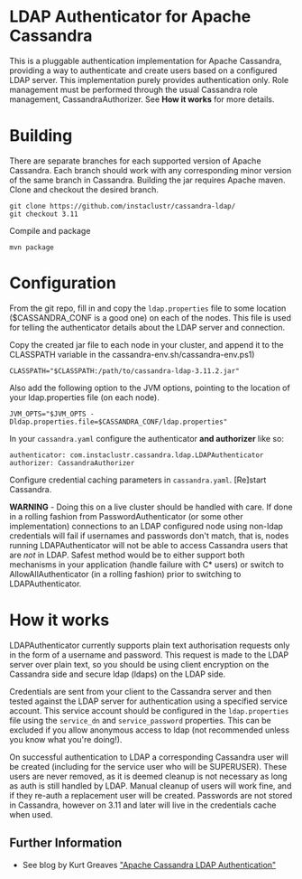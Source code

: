 LDAP Authenticator for Apache Cassandra
=======================================

This is a pluggable authentication implementation for Apache Cassandra, providing a way to authenticate and create users based on a configured LDAP server.
This implementation purely provides authentication only. Role management must be performed through the usual Cassandra role management, CassandraAuthorizer. See **How it works** for more details.


Building
========
There are separate branches for each supported version of Apache Cassandra. Each branch should work with any corresponding minor version of the same branch in Cassandra.
Building the jar requires Apache maven.
Clone and checkout the desired branch.

    git clone https://github.com/instaclustr/cassandra-ldap/
    git checkout 3.11


Compile and package

    mvn package

Configuration
=============
From the git repo, fill in and copy the `ldap.properties` file to some location ($CASSANDRA_CONF is a good one) on each of the nodes. This file is used for telling the authenticator details about the LDAP server and connection.

Copy the created jar file to each node in your cluster, and append it to the CLASSPATH variable in the cassandra-env.sh/cassandra-env.ps1)

    CLASSPATH="$CLASSPATH:/path/to/cassandra-ldap-3.11.2.jar"

Also add the following option to the JVM options, pointing to the location of your ldap.properties file (on each node).

    JVM_OPTS="$JVM_OPTS -Dldap.properties.file=$CASSANDRA_CONF/ldap.properties"

In your `cassandra.yaml` configure the authenticator **and authorizer** like so:

    authenticator: com.instaclustr.cassandra.ldap.LDAPAuthenticator
    authorizer: CassandraAuthorizer

Configure credential caching parameters in `cassandra.yaml`.
[Re]start Cassandra.

**WARNING** - Doing this on a live cluster should be handled with care. If done in a rolling fashion from PasswordAuthenticator (or some other implementation) connections to an LDAP configured node using non-ldap credentials will fail if usernames and passwords don't match, that is, nodes running LDAPAuthenticator will not be able to access Cassandra users that are *not* in LDAP. Safest method would be to either support both mechanisms in your application (handle failure with C* users) or switch to AllowAllAuthenticator (in a rolling fashion) prior to switching to LDAPAuthenticator.

How it works
============

LDAPAuthenticator currently supports plain text authorisation requests only in the form of a username and password. This request is made to the LDAP server over plain text, so you should be using client encryption on the Cassandra side and secure ldap (ldaps) on the LDAP side.

Credentials are sent from your client to the Cassandra server and then tested against the LDAP server for authentication using a specified service account. This service account should be configured in the `ldap.properties` file using the `service_dn` and `service_password` properties. This can be excluded if you allow anonymous access to ldap (not recommended unless you know what you're doing!).

On successful authentication to LDAP a corresponding Cassandra user will be created (including for the service user who will be SUPERUSER). These users are never removed, as it is deemed cleanup is not necessary as long as auth is still handled by LDAP. Manual cleanup of users will work fine, and if they re-auth a replacement user will be created. Passwords are not stored in Cassandra, however on 3.11 and later will live in the credentials cache when used.

## Further Information
- See blog by Kurt Greaves ["Apache Cassandra LDAP Authentication"](https://www.instaclustr.com/apache-cassandra-ldap-authentication/)
